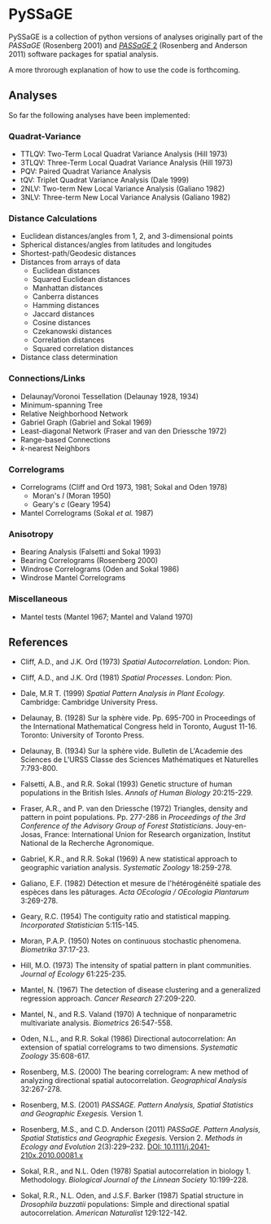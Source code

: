 # PySSaGE

PySSaGE is a collection of python versions of analyses originally part of the *PASSaGE* (Rosenberg 2001) and [*PASSaGE* 
2]((https://www.passagesoftware.net)) (Rosenberg and Anderson 2011) software packages for spatial analysis.

A more throrough explanation of how to use the code is forthcoming.

## Analyses

So far the following analyses have been implemented:

### Quadrat-Variance

* TTLQV: Two-Term Local Quadrat Variance Analysis (Hill 1973)
* 3TLQV: Three-Term Local Quadrat Variance Analysis (Hill 1973)
* PQV: Paired Quadrat Variance Analysis
* tQV: Triplet Quadrat Variance Analysis (Dale 1999)
* 2NLV: Two-term New Local Variance Analysis (Galiano 1982)
* 3NLV: Three-term New Local Variance Analysis (Galiano 1982)

### Distance Calculations
* Euclidean distances/angles from 1, 2, and 3-dimensional points
* Spherical distances/angles from latitudes and longitudes
* Shortest-path/Geodesic distances  
* Distances from arrays of data
  * Euclidean distances
  * Squared Euclidean distances
  * Manhattan distances
  * Canberra distances
  * Hamming distances
  * Jaccard distances
  * Cosine distances
  * Czekanowski distances
  * Correlation distances
  * Squared correlation distances
* Distance class determination

### Connections/Links
* Delaunay/Voronoi Tessellation (Delaunay 1928, 1934)
* Minimum-spanning Tree
* Relative Neighborhood Network
* Gabriel Graph (Gabriel and Sokal 1969)
* Least-diagonal Network (Fraser and van den Driessche 1972)
* Range-based Connections
* *k*-nearest Neighbors

### Correlograms
* Correlograms (Cliff and Ord 1973, 1981; Sokal and Oden 1978)
  * Moran's *I* (Moran 1950)
  * Geary's *c* (Geary 1954)
* Mantel Correlograms (Sokal *et al.* 1987)

### Anisotropy
* Bearing Analysis (Falsetti and Sokal 1993)
* Bearing Correlograms (Rosenberg 2000)
* Windrose Correlograms (Oden and Sokal 1986)
* Windrose Mantel Correlograms

### Miscellaneous
* Mantel tests (Mantel 1967; Mantel and Valand 1970)


## References

* Cliff, A.D., and J.K. Ord (1973) *Spatial Autocorrelation*. London: Pion.

* Cliff, A.D., and J.K. Ord (1981) *Spatial Processes*. London: Pion.

* Dale, M.R T. (1999) *Spatial Pattern Analysis in Plant Ecology.* Cambridge: Cambridge University Press.

* Delaunay, B. (1928) Sur la sphère vide. Pp. 695-700 in Proceedings of the International Mathematical Congress 
  held in Toronto, August 11-16. Toronto: University of Toronto Press.

* Delaunay, B. (1934) Sur la sphère vide. Bulletin de L'Academie des Sciences de L'URSS Classe des Sciences 
  Mathématiques et Naturelles 7:793-800.

* Falsetti, A.B., and R.R. Sokal (1993) Genetic structure of human populations in the British Isles. *Annals of 
  Human Biology* 20:215-229.

* Fraser, A.R., and P. van den Driessche (1972) Triangles, density and pattern in point populations. Pp. 277-286 in 
  *Proceedings of the 3rd Conference of the Advisory Group of Forest Statisticians*. Jouy-en-Josas, France: 
  International Union for Research organization, Institut National de la Recherche Agronomique.

* Gabriel, K.R., and R.R. Sokal (1969) A new statistical approach to geographic variation analysis. *Systematic 
  Zoology* 18:259-278.

* Galiano, E.F. (1982) Détection et mesure de l'hétérogénéité spatiale des espèces dans les pâturages. *Acta 
  OEcologia / OEcologia Plantarum* 3:269-278.

* Geary, R.C. (1954) The contiguity ratio and statistical mapping. *Incorporated Statistician* 5:115-145.

* Moran, P.A.P. (1950) Notes on continuous stochastic phenomena. *Biometrika* 37:17-23.

* Hill, M.O. (1973) The intensity of spatial pattern in plant communities. *Journal of Ecology* 61:225-235.

* Mantel, N. (1967) The detection of disease clustering and a generalized regression approach. *Cancer Research* 
  27:209-220.

* Mantel, N., and R.S. Valand (1970) A technique of nonparametric multivariate analysis. *Biometrics* 26:547-558.

* Oden, N.L., and R.R. Sokal (1986) Directional autocorrelation: An extension of spatial correlograms to two 
  dimensions. *Systematic Zoology* 35:608-617.

* Rosenberg, M.S. (2000) The bearing correlogram: A new method of analyzing directional spatial autocorrelation. 
  *Geographical Analysis* 32:267-278.

* Rosenberg, M.S. (2001) *PASSAGE. Pattern Analysis, Spatial Statistics and Geographic Exegesis.* Version 1.

* Rosenberg, M.S., and C.D. Anderson (2011) *PASSaGE. Pattern Analysis, Spatial Statistics and Geographic 
Exegesis.* Version 2. *Methods in Ecology and Evolution* 2(3):229–232. 
[DOI: 10.1111/j.2041-210x.2010.00081.x](https://dx.doi.org/10.1111/j.2041-210x.2010.00081.x)

* Sokal, R.R., and N.L. Oden (1978) Spatial autocorrelation in biology 1. Methodology. *Biological Journal of the 
  Linnean Society* 10:199-228.

* Sokal, R.R., N.L. Oden, and J.S.F. Barker (1987) Spatial structure in *Drosophila buzzatii* populations: Simple 
  and directional spatial autocorrelation. *American Naturalist* 129:122-142.
